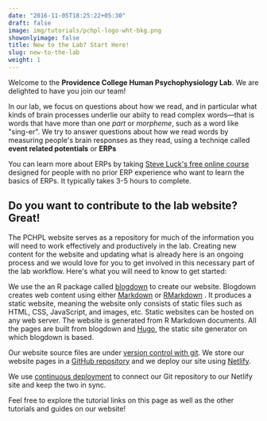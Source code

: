 ```yaml
---
date: "2016-11-05T18:25:22+05:30"
draft: false
image: img/tutorials/pchpl-logo-wht-bkg.png
showonlyimage: false
title: New to the Lab? Start Here!
slug: new-to-the-lab
weight: 1
---
```




Welcome to the **Providence College Human Psychophysiology Lab**.  We are delighted to have you join our team!

<!--more-->

In our lab, we focus on questions about how we read, and in particular what kinds of brain processes underlie our abiity to read complex words&mdash;that is words that have more than one *part* or *morpheme*, such as a word like "sing-er".  We try to answer questions about how we read words by measuring people's brain responses as they read, using a techniqe called **event related potentials** or **ERPs**

You can learn more about ERPs by taking [Steve Luck's free online course](https://courses.erpinfo.org/courses/Intro-to-ERPs) designed for people with no prior ERP experience who want to learn the basics of ERPs. It typically takes 3-5 hours to complete.

## Do you want to contribute to the lab website?  Great!

The PCHPL website serves as a repository for much of the information you will need to work effectively and productively in the lab. Creating new content for the website and updating what is already here is an ongoing process and we would love for you to get involved in this necessary part of the lab workflow.  Here's what you will need to know to get started:

We use the an R package called [blogdown](https://bookdown.org/yihui/blogdown/) to create our website. Blogdown creates web content using either [Markdown](https://www.markdownguide.org/getting-started/) or [RMarkdown](https://rmarkdown.rstudio.com) . It produces a static website, meaning the website only consists of static files such as HTML, CSS, JavaScript, and images, etc. Static websites can be hosted on any web server. The website is generated from R Markdown documents. All the pages are built from blogdown and [Hugo](https://gohugo.io), the static site generator on which blogdown is based.

Our website source files are under [version control with git](https://ourcodingclub.github.io/tutorials/git/). We store our website pages in a [GitHub repository](https://github.com/morrislab-pc/lab_website) and we deploy our site using [Netlify](https://www.netlify.com/blog/2016/09/29/a-step-by-step-guide-deploying-on-netlify/).

We use [continuous deployment](https://docs.netlify.com/site-deploys/create-deploys/) to connect our Git repository to our Netlify site and keep the two in sync.

Feel free to explore the tutorial links on this page as well as the other tutorials and guides on our website!
